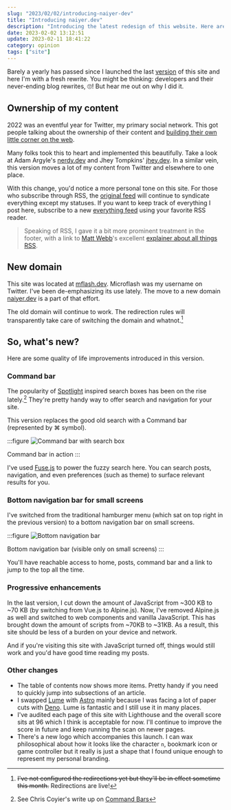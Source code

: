 ```yaml
---
slug: "2023/02/02/introducing-naiyer-dev"
title: "Introducing naiyer.dev"
description: "Introducing the latest redesign of this website. Here are the motivations for the revamp, some website metrics and comparison with the old version, and the interesting ‘behind the scenes’ changes."
date: 2023-02-02 13:12:51
update: 2023-02-11 18:41:22
category: opinion
tags: ["site"]
---
```


Barely a yearly has passed since I launched the last [version](/post/2022/07/13/microflash-version-2/) of this site and here I'm with a fresh rewrite. You might be thinking: developers and their never-ending blog rewrites, 🙄! But hear me out on why I did it.

## Ownership of my content

2022 was an eventful year for Twitter, my primary social network. This got people talking about the ownership of their content and [building their own little corner on the web](https://www.theverge.com/23513418/bring-back-personal-blogging). 

Many folks took this to heart and implemented this beautifully. Take a look at Adam Argyle's [nerdy.dev](https://nerdy.dev) and Jhey Tompkins' [jhey.dev](https://jhey.dev). In a similar vein, this version moves a lot of my content from Twitter and elsewhere to one place.

With this change, you'd notice a more personal tone on this site. For those who subscribe through RSS, the [original feed](/feed.xml) will continue to syndicate everything except my statuses. If you want to keep track of everything I post here, subscribe to a new [everything feed](/all.xml) using your favorite RSS reader.

> Speaking of RSS, I gave it a bit more prominent treatment in the footer, with a link to [Matt Webb](https://interconnected.org/home/)'s excellent [explainer about all things RSS](https://aboutfeeds.com/).

## New domain

This site was located at [mflash.dev](https://mflash.dev). Microflash was my username on Twitter. I've been de-emphasizing its use lately. The move to a new domain [naiyer.dev](https://naiyer.dev) is a part of that effort.

The old domain will continue to work. The redirection rules will transparently take care of switching the domain and whatnot.[^1]

[^1]: ~~I've not configured the redirections yet but they'll be in effect sometime this month.~~ Redirections are live!

## So, what's new?

Here are some quality of life improvements introduced in this version.

### Command bar

The popularity of [Spotlight](https://en.wikipedia.org/wiki/Spotlight_(Apple)) inspired search boxes has been on the rise lately.[^2] They're pretty handy way to offer search and navigation for your site.

[^2]: See Chris Coyier's write up on [Command Bars](https://chriscoyier.net/2022/12/18/command-bars/)

This version replaces the good old search with a Command bar (represented by &#8984; symbol).

:::figure
![Command bar with search box](/images/post/2023/2023-02-02-13-12-51-introducing-naiyer-dev-01.png)

Command bar in action
:::

I've used [Fuse.js](https://fusejs.io/) to power the fuzzy search here. You can search posts, navigation, and even preferences (such as theme) to surface relevant results for you.

### Bottom navigation bar for small screens

I've switched from the traditional hamburger menu (which sat on top right in the previous version) to a bottom navigation bar on small screens.

:::figure
![Bottom navigation bar](/images/post/2023/2023-02-02-13-12-51-introducing-naiyer-dev-02.png)

Bottom navigation bar (visible only on small screens)
:::

You'll have reachable access to home, posts, command bar and a link to jump to the top all the time.

### Progressive enhancements

In the last version, I cut down the amount of JavaScript from ~300 KB to ~70 KB (by switching from Vue.js to Alpine.js). Now, I've removed Alpine.js as well and switched to web components and vanilla JavaScript. This has brought down the amount of scripts from ~70KB to ~31KB. As a result, this site should be less of a burden on your device and network.

And if you're visiting this site with JavaScript turned off, things would still work and you'd have good time reading my posts.

### Other changes

- The table of contents now shows more items. Pretty handy if you need to quickly jump into subsections of an article.
- I swapped [Lume](https://lume.land) with [Astro](https://astro.build) mainly because I was facing a lot of paper cuts with [Deno](https://deno.land). Lume is fantastic and I still use it in many places.
- I've audited each page of this site with Lighthouse and the overall score sits at 96 which I think is acceptable for now. I'll continue to improve the score in future and keep running the scan on newer pages.
- There's a new logo which accompanies this launch. I can wax philosophical about how it looks like the character `n`, bookmark icon or game controller but it really is just a shape that I found unique enough to represent my personal branding.
